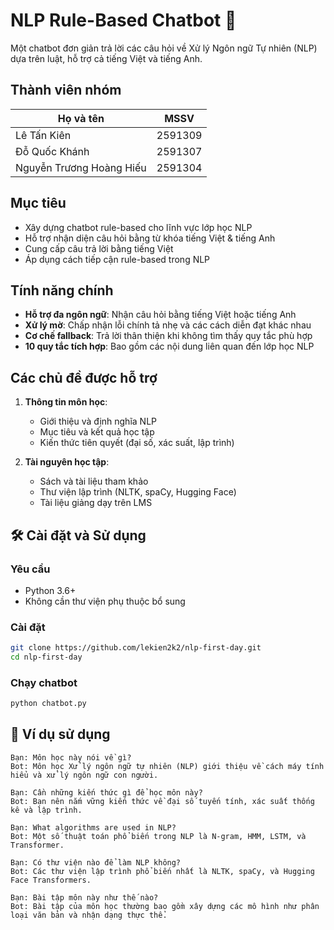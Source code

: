 # NLP Rule-Based Chatbot 🤖

Một chatbot đơn giản trả lời các câu hỏi về Xử lý Ngôn ngữ Tự nhiên (NLP) dựa trên luật, hỗ trợ cả tiếng Việt và tiếng Anh.

## Thành viên nhóm

| Họ và tên | MSSV |
|-----------|------|
| Lê Tấn Kiên | 2591309 |
| Đỗ Quốc Khánh | 2591307 |
| Nguyễn Trương Hoàng Hiếu | 2591304 |

## Mục tiêu

- Xây dựng chatbot rule-based cho lĩnh vực lớp học NLP
- Hỗ trợ nhận diện câu hỏi bằng từ khóa tiếng Việt & tiếng Anh
- Cung cấp câu trả lời bằng tiếng Việt
- Áp dụng cách tiếp cận rule-based trong NLP

## Tính năng chính

- **Hỗ trợ đa ngôn ngữ**: Nhận câu hỏi bằng tiếng Việt hoặc tiếng Anh
- **Xử lý mờ**: Chấp nhận lỗi chính tả nhẹ và các cách diễn đạt khác nhau
- **Cơ chế fallback**: Trả lời thân thiện khi không tìm thấy quy tắc phù hợp
- **10 quy tắc tích hợp**: Bao gồm các nội dung liên quan đến lớp học NLP

## Các chủ đề được hỗ trợ

1. **Thông tin môn học**:
   - Giới thiệu và định nghĩa NLP
   - Mục tiêu và kết quả học tập
   - Kiến thức tiên quyết (đại số, xác suất, lập trình)

2. **Tài nguyên học tập**:
   - Sách và tài liệu tham khảo
   - Thư viện lập trình (NLTK, spaCy, Hugging Face)
   - Tài liệu giảng dạy trên LMS


## 🛠️ Cài đặt và Sử dụng

### Yêu cầu
- Python 3.6+
- Không cần thư viện phụ thuộc bổ sung

### Cài đặt
```bash
git clone https://github.com/lekien2k2/nlp-first-day.git
cd nlp-first-day
```

### Chạy chatbot
```bash
python chatbot.py  
```

## 💬 Ví dụ sử dụng

```
Bạn: Môn học này nói về gì?
Bot: Môn học Xử lý ngôn ngữ tự nhiên (NLP) giới thiệu về cách máy tính hiểu và xử lý ngôn ngữ con người.

Bạn: Cần những kiến thức gì để học môn này?
Bot: Bạn nên nắm vững kiến thức về đại số tuyến tính, xác suất thống kê và lập trình.

Bạn: What algorithms are used in NLP?
Bot: Một số thuật toán phổ biến trong NLP là N-gram, HMM, LSTM, và Transformer.

Bạn: Có thư viện nào để làm NLP không?
Bot: Các thư viện lập trình phổ biến nhất là NLTK, spaCy, và Hugging Face Transformers.

Bạn: Bài tập môn này như thế nào?
Bot: Bài tập của môn học thường bao gồm xây dựng các mô hình như phân loại văn bản và nhận dạng thực thể.
```

